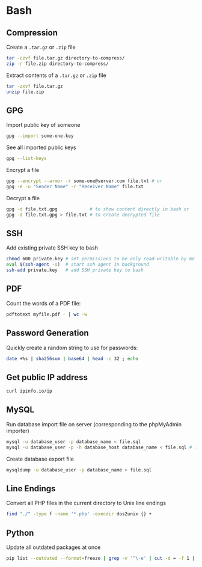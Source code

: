 # Bash

## Compression

Create a `.tar.gz` or `.zip` file

```bash
tar -czvf file.tar.gz directory-to-compress/
zip -r file.zip directory-to-compress/
```

Extract contents of a `.tar.gz` or `.zip` file

```bash
tar -zxvf file.tar.gz
unzip file.zip
```

## GPG

Import public key of someone

```bash
gpg --import some-one.key
```

See all imported public keys

```bash
gpg --list-keys
```

Encrypt a file

```bash
gpg --encrypt --armor -r some-one@server.com file.txt # or
gpg -e -u "Sender Name" -r "Receiver Name" file.txt
```

Decrypt a file

```bash
gpg -d file.txt.gpg            # to show content directly in bash or
gpg -d file.txt.gpg > file.txt # to create decrypted file
```

## SSH

Add existing private SSH key to bash

```bash
chmod 600 private.key # set permissions to be only read-writable by me
eval $(ssh-agent -s)  # start ssh agent in background
ssh-add private.key   # add SSH private key to bash
```

## PDF

Count the words of a PDF file:

```bash
pdftotext myfile.pdf - | wc -w
```

## Password Generation

Quickly create a random string to use for passwords:

```bash
date +%s | sha256sum | base64 | head -c 32 ; echo
```

## Get public IP address

```bash
curl ipinfo.io/ip
```

## MySQL

Run database import file on server (corresponding to the phpMyAdmin importer)

```bash
mysql -u database_user -p database_name < file.sql
mysql -u database_user -p -h database_host database_name < file.sql # if it's not localhost
```

Create database export file

```bash
mysqldump -u database_user -p database_name > file.sql
```

## Line Endings

Convert all PHP files in the current directory to Unix line endings

```bash
find "./" -type f -name '*.php' -execdir dos2unix {} +
```

## Python

Update all outdated packages at once

```bash
pip list --outdated --format=freeze | grep -v '^\-e' | cut -d = -f 1 | xargs -n1 pip install -U 
```
